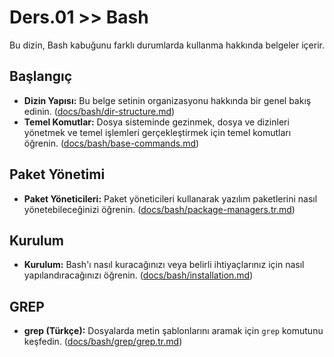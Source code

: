 # Ders.01 >> Bash

Bu dizin, Bash kabuğunu farklı durumlarda kullanma hakkında belgeler içerir.

## Başlangıç

* **Dizin Yapısı:** Bu belge setinin organizasyonu hakkında bir genel bakış edinin. ([docs/bash/dir-structure.md](docs/bash/dir-structure.md))
* **Temel Komutlar:** Dosya sisteminde gezinmek, dosya ve dizinleri yönetmek ve temel işlemleri gerçekleştirmek için temel komutları öğrenin. ([docs/bash/base-commands.md](docs/bash/base-commands.md))

## Paket Yönetimi

* **Paket Yöneticileri:** Paket yöneticileri kullanarak yazılım paketlerini nasıl yönetebileceğinizi öğrenin. ([docs/bash/package-managers.tr.md](docs/bash/package-managers.tr.md))

## Kurulum

* **Kurulum:** Bash'ı nasıl kuracağınızı veya belirli ihtiyaçlarınız için nasıl yapılandıracağınızı öğrenin. ([docs/bash/installation.md](docs/bash/installation.md))

## GREP

* **grep (Türkçe):** Dosyalarda metin şablonlarını aramak için `grep` komutunu keşfedin. ([docs/bash/grep/grep.tr.md](docs/bash/grep/grep.tr.md))
